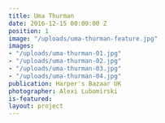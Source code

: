 ```yaml
---
title: Uma Thurman
date: 2016-12-15 00:00:00 Z
position: 1
image: "/uploads/uma-thurman-feature.jpg"
images:
- "/uploads/uma-thurman-01.jpg"
- "/uploads/uma-thurman-02.jpg"
- "/uploads/uma-thurman-03.jpg"
- "/uploads/uma-thurman-04.jpg"
publication: Harper's Bazaar UK
photographer: Alexi Lubomirski
is-featured: 
layout: project
---
```



